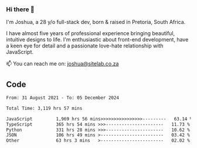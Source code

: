 ### Hi there 👋

I'm Joshua, a 28 y/o full-stack dev, born & raised in Pretoria, South Africa. 

I have almost five years of professional experience bringing beautiful, intuitive designs to life. I'm enthusiastic about front-end development, have a keen eye for detail and a passionate love-hate relationship with JavaScript.

📫 You can reach me on: joshua@sitelab.co.za

## **Code**

<!--START_SECTION:waka-->

```txt
From: 31 August 2021 - To: 05 December 2024

Total Time: 3,119 hrs 57 mins

JavaScript         1,969 hrs 56 mins>>>>>>>>>>>>>>>>---------   63.14 %
TypeScript         365 hrs 54 mins >>>----------------------   11.73 %
Python             331 hrs 28 mins >>>----------------------   10.62 %
JSON               106 hrs 49 mins >------------------------   03.42 %
Other              63 hrs 3 mins   >------------------------   02.02 %
```

<!--END_SECTION:waka-->
